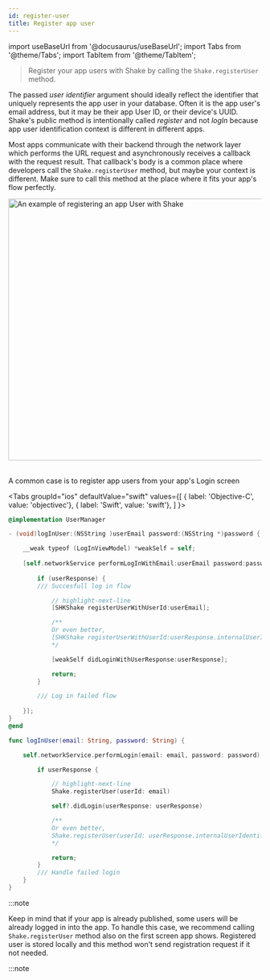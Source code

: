 ```yaml
---
id: register-user
title: Register app user
---
```

import useBaseUrl from '@docusaurus/useBaseUrl';
import Tabs from '@theme/Tabs';
import TabItem from '@theme/TabItem';

>Register your app users with Shake by calling the `Shake.registerUser` method.

The passed _user identifier_ argument should ideally reflect the identifier that uniquely represents the app user in your database.
Often it is the app user's email address, but it may be their app User ID, or their device's UUID.
Shake's public method is intentionally
called _register_ and not _logIn_ because app user identification context is different in different apps.

Most apps communicate with their backend through the network layer
which performs the URL request and asynchronously receives a callback with the request result.
That callback's body is a common place where developers call the `Shake.registerUser` method,
but maybe your context is different.
Make sure to call this method at the place where it fits your app's flow perfectly.

<table class="media-container mt-50">
<img
  alt="An example of registering an app User with Shake"
  width="520"
  src={useBaseUrl('screens/register-user-flow.svg')}
/>
</table>
<p class="p2 center-align mb-50">A common case is to register app users from your app's Login screen</p>

<Tabs
  groupId="ios"
  defaultValue="swift"
  values={[
    { label: 'Objective-C', value: 'objectivec'},
    { label: 'Swift', value: 'swift'},
  ]
}>

<TabItem value="objectivec">

```objectivec title="UserManager.m"
@implementation UserManager

- (void)logInUser:(NSString )userEmail password:(NSString *)password {

    __weak typeof (LogInViewModel) *weakSelf = self;
    
    [self.networkService performLogInWithEmail:userEmail password:password completion:^(UserResponse _Nullable userResponse, NSError * _Nullable error) {
    
        if (userResponse) {
        /// Succesfull log in flow

            // highlight-next-line
            [SHKShake registerUserWithUserId:userEmail];

            /**
            Or even better,
            [SHKShake registerUserWithUserId:userResponse.internalUserIdentifier];
            */

            [weakSelf didLoginWithUserResponse:userResponse];

            return;
        }

        /// Log in failed flow
        
    }];
} 
@end
```

</TabItem>

<TabItem value="swift">

```swift title="UserManager.swift"
func logInUser(email: String, password: String) {

    self.networkService.performLogin(email: email, password: password) { [weak self] userResponse in

        if userResponse {

            // highlight-next-line
            Shake.registerUser(userId: email)

            self?.didLogin(userResponse: userResponse)

            /**
            Or even better,
            Shake.registerUser(userId: userResponse.internalUserIdentifier)
            */

            return;
        }
        /// Handle failed login
    }
}
```

</TabItem>
</Tabs>

:::note

Keep in mind that if your app is already published, some users will be already logged in into the app.
To handle this case, we recommend calling `Shake.registerUser` method also on the first screen app shows.
Registered user is stored locally and this method won't send registration request if it not needed.

:::note
